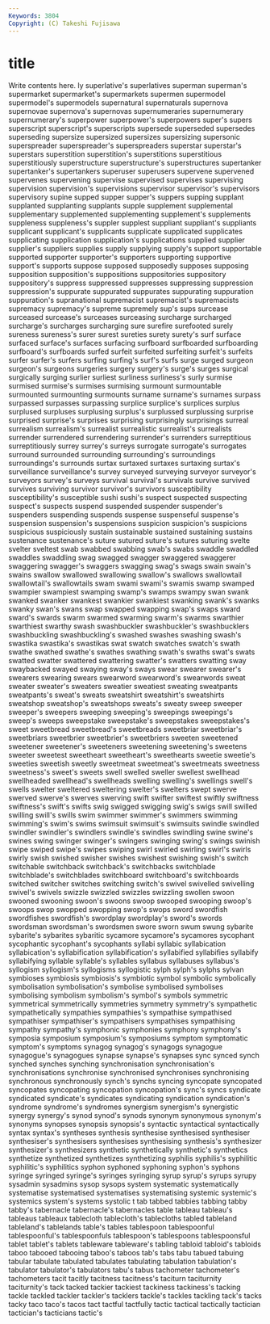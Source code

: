 ```yaml
---
Keywords: 3804 
Copyright: (C) Takeshi Fujisawa
---
```


# title

Write contents here.
ly superlative's superlatives
superman superman's supermarket supermarket's supermarkets supermen supermodel supermodel's supermodels supernatural
supernaturals supernova supernovae supernova's supernovas supernumeraries supernumerary supernumerary's superpower superpower's
superpowers super's supers superscript superscript's superscripts supersede superseded supersedes superseding
supersize supersized supersizes supersizing supersonic superspreader superspreader's superspreaders superstar superstar's
superstars superstition superstition's superstitions superstitious superstitiously superstructure superstructure's superstructures supertanker
supertanker's supertankers superuser superusers supervene supervened supervenes supervening supervise supervised
supervises supervising supervision supervision's supervisions supervisor supervisor's supervisors supervisory supine
supped supper supper's suppers supping supplant supplanted supplanting supplants supple
supplement supplemental supplementary supplemented supplementing supplement's supplements suppleness suppleness's suppler
supplest suppliant suppliant's suppliants supplicant supplicant's supplicants supplicate supplicated supplicates
supplicating supplication supplication's supplications supplied supplier supplier's suppliers supplies supply
supplying supply's support supportable supported supporter supporter's supporters supporting supportive
support's supports suppose supposed supposedly supposes supposing supposition supposition's suppositions
suppositories suppository suppository's suppress suppressed suppresses suppressing suppression suppression's suppurate
suppurated suppurates suppurating suppuration suppuration's supranational supremacist supremacist's supremacists supremacy
supremacy's supreme supremely sup's sups surcease surceased surcease's surceases surceasing
surcharge surcharged surcharge's surcharges surcharging sure surefire surefooted surely sureness
sureness's surer surest sureties surety surety's surf surface surfaced surface's
surfaces surfacing surfboard surfboarded surfboarding surfboard's surfboards surfed surfeit surfeited
surfeiting surfeit's surfeits surfer surfer's surfers surfing surfing's surf's surfs
surge surged surgeon surgeon's surgeons surgeries surgery surgery's surge's surges
surgical surgically surging surlier surliest surliness surliness's surly surmise surmised
surmise's surmises surmising surmount surmountable surmounted surmounting surmounts surname surname's
surnames surpass surpassed surpasses surpassing surplice surplice's surplices surplus surplused
surpluses surplusing surplus's surplussed surplussing surprise surprised surprise's surprises surprising
surprisingly surprisings surreal surrealism surrealism's surrealist surrealistic surrealist's surrealists surrender
surrendered surrendering surrender's surrenders surreptitious surreptitiously surrey surrey's surreys surrogate
surrogate's surrogates surround surrounded surrounding surrounding's surroundings surroundings's surrounds surtax
surtaxed surtaxes surtaxing surtax's surveillance surveillance's survey surveyed surveying surveyor
surveyor's surveyors survey's surveys survival survival's survivals survive survived survives
surviving survivor survivor's survivors susceptibility susceptibility's susceptible sushi sushi's suspect
suspected suspecting suspect's suspects suspend suspended suspender suspender's suspenders suspending
suspends suspense suspenseful suspense's suspension suspension's suspensions suspicion suspicion's suspicions
suspicious suspiciously sustain sustainable sustained sustaining sustains sustenance sustenance's suture
sutured suture's sutures suturing svelte svelter sveltest swab swabbed swabbing
swab's swabs swaddle swaddled swaddles swaddling swag swagged swagger swaggered
swaggerer swaggering swagger's swaggers swagging swag's swags swain swain's swains
swallow swallowed swallowing swallow's swallows swallowtail swallowtail's swallowtails swam swami
swami's swamis swamp swamped swampier swampiest swamping swamp's swamps swampy
swan swank swanked swanker swankest swankier swankiest swanking swank's swanks
swanky swan's swans swap swapped swapping swap's swaps sward sward's
swards swarm swarmed swarming swarm's swarms swarthier swarthiest swarthy swash
swashbuckler swashbuckler's swashbucklers swashbuckling swashbuckling's swashed swashes swashing swash's swastika
swastika's swastikas swat swatch swatches swatch's swath swathe swathed swathe's
swathes swathing swath's swaths swat's swats swatted swatter swattered swattering
swatter's swatters swatting sway swaybacked swayed swaying sway's sways swear
swearer swearer's swearers swearing swears swearword swearword's swearwords sweat sweater
sweater's sweaters sweatier sweatiest sweating sweatpants sweatpants's sweat's sweats sweatshirt
sweatshirt's sweatshirts sweatshop sweatshop's sweatshops sweats's sweaty sweep sweeper sweeper's
sweepers sweeping sweeping's sweepings sweepings's sweep's sweeps sweepstake sweepstake's sweepstakes
sweepstakes's sweet sweetbread sweetbread's sweetbreads sweetbriar sweetbriar's sweetbriars sweetbrier sweetbrier's
sweetbriers sweeten sweetened sweetener sweetener's sweeteners sweetening sweetening's sweetens sweeter
sweetest sweetheart sweetheart's sweethearts sweetie sweetie's sweeties sweetish sweetly sweetmeat
sweetmeat's sweetmeats sweetness sweetness's sweet's sweets swell swelled sweller swellest
swellhead swellheaded swellhead's swellheads swelling swelling's swellings swell's swells swelter
sweltered sweltering swelter's swelters swept swerve swerved swerve's swerves swerving
swift swifter swiftest swiftly swiftness swiftness's swift's swifts swig swigged
swigging swig's swigs swill swilled swilling swill's swills swim swimmer
swimmer's swimmers swimming swimming's swim's swims swimsuit swimsuit's swimsuits swindle
swindled swindler swindler's swindlers swindle's swindles swindling swine swine's swines
swing swinger swinger's swingers swinging swing's swings swinish swipe swiped
swipe's swipes swiping swirl swirled swirling swirl's swirls swirly swish
swished swisher swishes swishest swishing swish's switch switchable switchback switchback's
switchbacks switchblade switchblade's switchblades switchboard switchboard's switchboards switched switcher switches
switching switch's swivel swivelled swivelling swivel's swivels swizzle swizzled swizzles
swizzling swollen swoon swooned swooning swoon's swoons swoop swooped swooping
swoop's swoops swop swopped swopping swop's swops sword swordfish swordfishes
swordfish's swordplay swordplay's sword's swords swordsman swordsman's swordsmen swore sworn
swum swung sybarite sybarite's sybarites sybaritic sycamore sycamore's sycamores sycophant
sycophantic sycophant's sycophants syllabi syllabic syllabication syllabication's syllabification syllabification's syllabified
syllabifies syllabify syllabifying syllable syllable's syllables syllabus syllabuses syllabus's syllogism
syllogism's syllogisms syllogistic sylph sylph's sylphs sylvan symbioses symbiosis symbiosis's
symbiotic symbol symbolic symbolically symbolisation symbolisation's symbolise symbolised symbolises symbolising
symbolism symbolism's symbol's symbols symmetric symmetrical symmetrically symmetries symmetry symmetry's
sympathetic sympathetically sympathies sympathies's sympathise sympathised sympathiser sympathiser's sympathisers sympathises
sympathising sympathy sympathy's symphonic symphonies symphony symphony's symposia symposium symposium's
symposiums symptom symptomatic symptom's symptoms synagog synagog's synagogs synagogue synagogue's
synagogues synapse synapse's synapses sync synced synch synched synches synching
synchronisation synchronisation's synchronisations synchronise synchronised synchronises synchronising synchronous synchronously synch's
synchs syncing syncopate syncopated syncopates syncopating syncopation syncopation's sync's syncs
syndicate syndicated syndicate's syndicates syndicating syndication syndication's syndrome syndrome's syndromes
synergism synergism's synergistic synergy synergy's synod synod's synods synonym synonymous
synonym's synonyms synopses synopsis synopsis's syntactic syntactical syntactically syntax syntax's
syntheses synthesis synthesise synthesised synthesiser synthesiser's synthesisers synthesises synthesising synthesis's
synthesizer synthesizer's synthesizers synthetic synthetically synthetic's synthetics synthetize synthetized synthetizes
synthetizing syphilis syphilis's syphilitic syphilitic's syphilitics syphon syphoned syphoning syphon's
syphons syringe syringed syringe's syringes syringing syrup syrup's syrups syrupy
sysadmin sysadmins sysop sysops system systematic systematically systematise systematised systematises
systematising systemic systemic's systemics system's systems systolic t tab tabbed
tabbies tabbing tabby tabby's tabernacle tabernacle's tabernacles table tableau tableau's
tableaus tableaux tablecloth tablecloth's tablecloths tabled tableland tableland's tablelands table's
tables tablespoon tablespoonful tablespoonful's tablespoonfuls tablespoon's tablespoons tablespoonsful tablet tablet's
tablets tableware tableware's tabling tabloid tabloid's tabloids taboo tabooed tabooing
taboo's taboos tab's tabs tabu tabued tabuing tabular tabulate tabulated
tabulates tabulating tabulation tabulation's tabulator tabulator's tabulators tabu's tabus tachometer
tachometer's tachometers tacit tacitly tacitness tacitness's taciturn taciturnity taciturnity's tack
tacked tackier tackiest tackiness tackiness's tacking tackle tackled tackler tackler's
tacklers tackle's tackles tackling tack's tacks tacky taco taco's tacos
tact tactful tactfully tactic tactical tactically tactician tactician's tacticians tactic's
